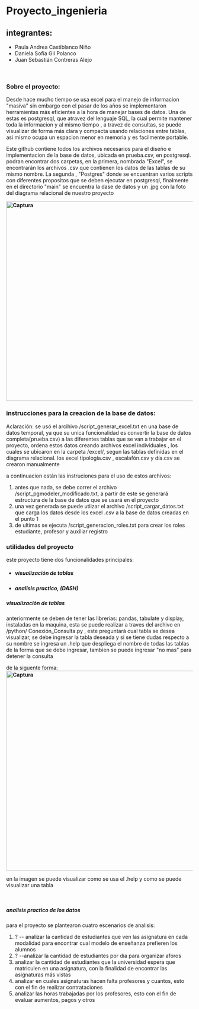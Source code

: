 # Proyecto_ingenieria
<h2>integrantes:</h2>
<ul>
  <li>Paula Andrea Castiblanco Niño</li>
  <li>Daniela Sofía Gil Polanco </li>
  <li>Juan Sebastián Contreras Alejo </li>
 </ul>
<br>

<h3>Sobre el proyecto:</h3>
<p> Desde hace mucho tiempo se usa excel para el manejo de informacion "masiva" sin embargo con el pasar de los años se implementaron herramientas más eficientes a la hora de manejar bases de datos. Una de estas es postgresql, que atravez del lenguaje SQL, la cual permite mantener toda la informacion y al mismo tiempo , a travez de consultas, se puede visualizar de forma más clara y compacta usando relaciones entre tablas, asi mismo ocupa un espacion menor en memoria y es facilmente portable. </p>

<p> Este github contiene todos los archivos necesarios para el diseño e implementacion de la base de datos, ubicada en prueba.csv, en postgresql. <br>
podran encontrar dos carpetas, en la primera, nombrada "Excel", se encontrarán los archivos .csv que contienen los datos de las tablas de su mismo nombre. La segunda , "Postgres" donde se encuentran varios scripts con diferentes propositos que se deben ejecutar en postgresql, finalmente en el directorio "main" se encuentra la dase de datos y un .jpg con la foto del diagrama relacional de nuestro proyecto </p>

<b> <img width="538" alt="Captura" src="https://user-images.githubusercontent.com/91902584/170176711-4af65035-6b28-4969-8ce8-c310a6a17b52.png"> </b>


 
<h3>instrucciones para la creacion de la base de datos:</h3>
<p>Aclaración:  se usó el arcihivo /script_generar_excel.txt en una base de datos temporal, ya que su unica funcionalidad es convertir la base de datos completa(prueba.csv) a las diferentes tablas que se van a trabajar en el proyecto,  ordena estos datos creando archivos excel individuales , los cuales se ubicaron en la carpeta /excel/, segun las tablas definidas en el diagrama relacional. los excel tipología.csv , escalafón.csv y día.csv se crearon manualmente </p>

a continuacion están las instruciones para el uso de estos archivos: <br>
<ol>
  <li>antes que nada, se debe correr el archivo /script_pgmodeler_modificado.txt, a partir de este se generará estructura de la base de datos que se usará en el    proyecto
  <li>una vez generada se puede utiizar el archivo /script_cargar_datos.txt que carga los datos desde los excel .csv a la base de datos creadas en el punto 1
  <li>de ultimas se ejecuta /script_generacion_roles.txt para crear los roles estudiante, profesor y auxiliar registro
</ol>


<h3> utilidades del proyecto </h3>
este proyecto tiene dos funcionalidades principales:
<ul>
  <li><h5>visualización de tablas</h5>
  <li><h5>analisis practico, (DASH) </h5>
</ul>

<h5>visualización de tablas</h5>
<p> anteriormente se deben de tener las librerías: pandas, tabulate y display, instaladas en la maquina, esta se puede realizar a traves del archivo en /python/ Conexión_Consulta.py , este preguntará cual tabla se desea visualizar, se debe ingresar la tabla deseada y si se tiene dudas respecto a su nombre se ingresa un .help que despliega el nombre de todas las tablas de la forma que se debe ingresar, tambien se puede ingresar "no mas" para detener la consulta</p>

de la siguente forma: <br>
<b> <img width="538" alt="Captura" src="https://user-images.githubusercontent.com/91902584/170170438-8d2ed1f8-2f02-4bd8-9a11-8d393f3b0760.PNG"> </b>

<p> en la imagen se puede visualizar como se usa el .help y como se puede visualizar una tabla</p> <br>
<h5>analisis practico de los datos</h5>
 para el proyecto se plantearon cuatro escenarios de analisis:
 <ol>
    <li> ? -- analizar la cantidad de estudiantes que ven las asignatura en cada modalidad para encontrar cual modelo de enseñanza prefieren los alumnos
    <li> ? --analizar la cantidad de estudiantes por día para organizar aforos
    <li> analizar la cantidad de estudiantes que la universidad espera que matriculen en una asignatura, con la finalidad de encontrar las asignaturas más vistas 
     <li>analizar en cuales asignaturas hacen falta profesores y cuantos, esto con el fin de realizar contrataciones
      <li> analizar las horas trabajadas por los profesores, esto con el fin de evaluar aumentos, pagos y otros
 </ol>






  
 



